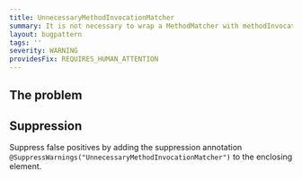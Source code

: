 ```yaml
---
title: UnnecessaryMethodInvocationMatcher
summary: It is not necessary to wrap a MethodMatcher with methodInvocation().
layout: bugpattern
tags: ''
severity: WARNING
providesFix: REQUIRES_HUMAN_ATTENTION
---
```


<!--
*** AUTO-GENERATED, DO NOT MODIFY ***
To make changes, edit the @BugPattern annotation or the explanation in docs/bugpattern.
-->

## The problem


## Suppression
Suppress false positives by adding the suppression annotation `@SuppressWarnings("UnnecessaryMethodInvocationMatcher")` to the enclosing element.
